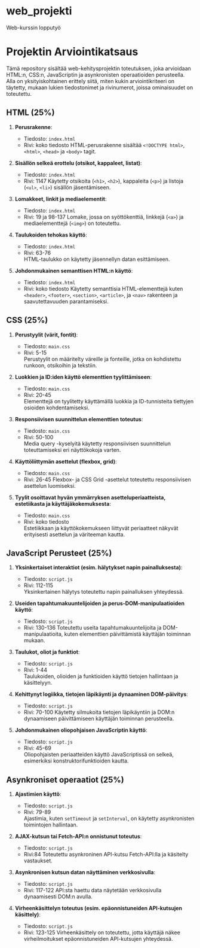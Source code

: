 # web_projekti
Web-kurssin lopputyö
# Projektin Arviointikatsaus

Tämä repository sisältää web-kehitysprojektin toteutuksen, joka arvioidaan HTML:n, CSS:n, JavaScriptin ja asynkronisten operaatioiden perusteella. Alla on yksityiskohtainen erittely siitä, miten kukin arviointikriteeri on täytetty, mukaan lukien tiedostonimet ja rivinumerot, joissa ominaisuudet on toteutettu.

## HTML (25%)

1. **Perusrakenne**:  
   - Tiedosto: `index.html`  
   - Rivi: koko tiedosto
   HTML-perusrakenne sisältää `<!DOCTYPE html>`, `<html>`, `<head>` ja `<body>` tagit.

2. **Sisällön selkeä erottelu (otsikot, kappaleet, listat)**:  
   - Tiedosto: `index.html`  
   - Rivi: 1147 
   Käytetty otsikoita (`<h1>`, `<h2>`), kappaleita (`<p>`) ja listoja (`<ul>`, `<li>`) sisällön jäsentämiseen.

3. **Lomakkeet, linkit ja mediaelementit**:  
   - Tiedosto: `index.html`  
   - Rivi: 19 ja 98-137 
   Lomake, jossa on syöttökenttiä, linkkejä (`<a>`) ja mediaelementtejä (`<img>`) on toteutettu.

4. **Taulukoiden tehokas käyttö**:  
   - Tiedosto: `index.html`  
   - Rivi: 63-76  
   HTML-taulukko on käytetty jäsennellyn datan esittämiseen.

5. **Johdonmukainen semanttisen HTML:n käyttö**:  
   - Tiedosto: `index.html`  
   - Rivi: koko tiedosto
   Käytetty semanttisia HTML-elementtejä kuten `<header>`, `<footer>`, `<section>`, `<article>`, ja `<nav>` rakenteen ja saavutettavuuden parantamiseksi.

## CSS (25%)

1. **Perustyylit (värit, fontit)**:  
   - Tiedosto: `main.css`  
   - Rivi: 5-15  
   Perustyylit on määritelty väreille ja fonteille, jotka on kohdistettu runkoon, otsikoihin ja tekstiin.

2. **Luokkien ja ID:iden käyttö elementtien tyylittämiseen**:  
   - Tiedosto: `main.css`  
   - Rivi: 20-45  
   Elementtejä on tyylitetty käyttämällä luokkia ja ID-tunnisteita tiettyjen osioiden kohdentamiseksi.

3. **Responsiivisen suunnittelun elementtien toteutus**:  
   - Tiedosto: `main.css`  
   - Rivi: 50-100  
   Media query -kyselyitä käytetty responsiivisen suunnittelun toteuttamiseksi eri näyttökokoja varten.

4. **Käyttöliittymän asettelut (flexbox, grid)**:  
   - Tiedosto: `main.css`  
   - Rivi: 26-45 
   Flexbox- ja CSS Grid -asettelut toteutettu responsiivisen asettelun luomiseksi.

5. **Tyylit osoittavat hyvän ymmärryksen asetteluperiaatteista, estetiikasta ja käyttäjäkokemuksesta**:  
   - Tiedosto: `main.css`  
   - Rivi: koko tiedosto  
   Estetiikkaan ja käyttökokemukseen liittyvät periaatteet näkyvät erityisesti asettelun ja väriteeman kautta.

## JavaScript Perusteet (25%)

1. **Yksinkertaiset interaktiot (esim. hälytykset napin painalluksesta)**:  
   - Tiedosto: `script.js`  
   - Rivi: 112-115  
   Yksinkertainen hälytys toteutettu napin painalluksen yhteydessä.

2. **Useiden tapahtumakuuntelijoiden ja perus-DOM-manipulaatioiden käyttö**:  
   - Tiedosto: `script.js`  
   - Rivi: 130-136 
   Toteutettu useita tapahtumakuuntelijoita ja DOM-manipulaatioita, kuten elementtien päivittämistä käyttäjän toiminnan mukaan.

3. **Taulukot, oliot ja funktiot**:  
   - Tiedosto: `script.js`  
   - Rivi: 1-44  
   Taulukoiden, olioiden ja funktioiden käyttö tietojen hallintaan ja käsittelyyn.

4. **Kehittynyt logiikka, tietojen läpikäynti ja dynaaminen DOM-päivitys**:  
   - Tiedosto: `script.js`  
   - Rivi: 70-100
   Käytetty silmukoita tietojen läpikäyntiin ja DOM:n dynaamiseen päivittämiseen käyttäjän toiminnan perusteella.

5. **Johdonmukainen oliopohjaisen JavaScriptin käyttö**:  
   - Tiedosto: `script.js`  
   - Rivi: 45-69  
   Oliopohjaisten periaatteiden käyttö JavaScriptissä on selkeä, esimerkiksi konstruktorifunktioiden kautta.

## Asynkroniset operaatiot (25%)

1. **Ajastimien käyttö**:  
   - Tiedosto: `script.js`  
   - Rivi: 79-89  
   Ajastimia, kuten `setTimeout` ja `setInterval`, on käytetty asynkronisten toimintojen hallintaan.

2. **AJAX-kutsun tai Fetch-API:n onnistunut toteutus**:  
   - Tiedosto: `script.js`  
   - Rivi:84 
   Toteutettu asynkroninen API-kutsu Fetch-API:lla ja käsitelty vastaukset.

3. **Asynkronisen kutsun datan näyttäminen verkkosivulla**:  
   - Tiedosto: `script.js`  
   - Rivi: 117-122
   API:sta haettu data näytetään verkkosivulla dynaamisesti DOM:n avulla.

4. **Virheenkäsittelyn toteutus (esim. epäonnistuneiden API-kutsujen käsittely)**:  
   - Tiedosto: `script.js`  
   - Rivi: 123-125
   Virheenkäsittely on toteutettu, jotta käyttäjä näkee virheilmoitukset epäonnistuneiden API-kutsujen yhteydessä.
